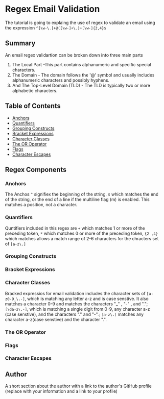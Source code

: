 # Regex Email Validation

The tutorial is going to explaing the use of regex to validate an email using the expression `^[\w-\.]+@([\w-]+\.)+[\w-]{2,4}$`

## Summary

An email regex validartion can be broken down into three main parts
1. The Local Part -This part contains alphanumeric and specific special characters.
2. The Domain - The domain follows the '@' symbol and usually includes alphanumeric characters and possibly hyphens.
3. And The Top-Level Domain (TLD) - The TLD is typically two or more alphabetic characters.

## Table of Contents

- [Anchors](#anchors)
- [Quantifiers](#quantifiers)
- [Grouping Constructs](#grouping-constructs)
- [Bracket Expressions](#bracket-expressions)
- [Character Classes](#character-classes)
- [The OR Operator](#the-or-operator)
- [Flags](#flags)
- [Character Escapes](#character-escapes)

## Regex Components

### Anchors
The Anchos `^` signifiex the beginning of the string, `$` which matches the end of the string, or the end of a line if the multiline flag (m) is enabled. This matches a position, not a character.

### Quantifiers
Quntifiers included in this regex are `+` which matches 1 or more of the preceding token, `*` which matches 0 or more of the preceding token, `{2 ,4}` which matches allows a match range of 2-6 characters for the chracters set of `[a-z\.]`

### Grouping Constructs


### Bracket Expressions

### Character Classes
Bracked expressios for email validation includes the character sets of `[a-z0-9_\.-]`, which is matching any letter a-z and is case senstive. It also matches a character 0-9 and matches the characters "_" , "-" , and "."; `[\da-z\.-]`, which is matching a single digit from 0-9, any character a-z (case senstive), and the characters "." and "-".; `[a-z\.]` matches any character a-z(case senstive) and the character ".". 

### The OR Operator

### Flags

### Character Escapes

## Author

A short section about the author with a link to the author's GitHub profile (replace with your information and a link to your profile)
